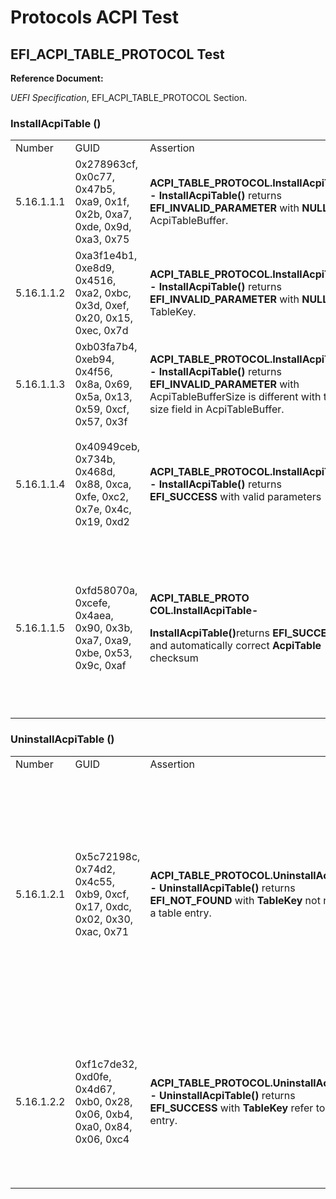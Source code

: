 # Protocols ACPI Test

## EFI_ACPI_TABLE_PROTOCOL Test

**Reference Document:**

*UEFI Specification*, EFI_ACPI_TABLE_PROTOCOL Section.

### InstallAcpiTable ()

<table>
<colgroup>
<col style="width: 12%" />
<col style="width: 15%" />
<col style="width: 27%" />
<col style="width: 43%" />
</colgroup>
<tbody>
<tr class="odd">
<td>Number</td>
<td>GUID</td>
<td>Assertion</td>
<td>Test Description</td>
</tr>
<tr class="even">
<td>5.16.1.1.1</td>
<td>0x278963cf, 0x0c77, 0x47b5, 0xa9, 0x1f, 0x2b, 0xa7, 0xde, 0x9d,
0xa3, 0x75</td>
<td><strong>ACPI_TABLE_PROTOCOL.InstallAcpiTable -
InstallAcpiTable()</strong> returns
<strong>EFI_INVALID_PARAMETER</strong> with <strong>NULL</strong>
AcpiTableBuffer.</td>
<td>Call <strong>InstallAcpiTable()</strong> with <strong>NULL
AcpiTableBuffer</strong>. The return status should be
<strong>EFi_INVALID_PARAMETER</strong>.</td>
</tr>
<tr class="odd">
<td>5.16.1.1.2</td>
<td>0xa3f1e4b1, 0xe8d9, 0x4516, 0xa2, 0xbc, 0x3d, 0xef, 0x20, 0x15,
0xec, 0x7d</td>
<td><strong>ACPI_TABLE_PROTOCOL.InstallAcpiTable -
InstallAcpiTable()</strong> returns
<strong>EFI_INVALID_PARAMETER</strong> with <strong>NULL</strong>
TableKey.</td>
<td>Call <strong>InstallAcpiTable()</strong> with <strong>NULL
TableKey</strong>. The return status should be
<strong>EFi_INVALID_PARAMETER</strong>.</td>
</tr>
<tr class="even">
<td>5.16.1.1.3</td>
<td>0xb03fa7b4, 0xeb94, 0x4f56, 0x8a, 0x69, 0x5a, 0x13, 0x59, 0xcf,
0x57, 0x3f</td>
<td><strong>ACPI_TABLE_PROTOCOL.InstallAcpiTable -
InstallAcpiTable()</strong> returns
<strong>EFI_INVALID_PARAMETER</strong> with AcpiTableBufferSize is
different with the size field in AcpiTableBuffer.</td>
<td>Call <strong>InstallAcpiTable()</strong> with the size of
<strong>AcpiTableBuffer</strong> not the same as the
<strong>AcpiTableBufferSize</strong>. The return status should be
<strong>EFi_INVALID_PARAMETER</strong>.</td>
</tr>
<tr class="odd">
<td>5.16.1.1.4</td>
<td>0x40949ceb, 0x734b, 0x468d, 0x88, 0xca, 0xfe, 0xc2, 0x7e, 0x4c,
0x19, 0xd2</td>
<td><strong>ACPI_TABLE_PROTOCOL.InstallAcpiTable -
InstallAcpiTable()</strong> returns <strong>EFI_SUCCESS</strong> with
valid parameters</td>
<td><p>Call <strong>InstallAcpiTable()</strong> with valid parameter.
The return status should be <strong>EFI_SUCCESS</strong>.</p>
<p>Call <strong>UninstallAcpiTable()</strong> to restore the
environment.</p></td>
</tr>
<tr class="even">
<td>5.16.1.1.5</td>
<td>0xfd58070a, 0xcefe, 0x4aea, 0x90, 0x3b, 0xa7, 0xa9, 0xbe, 0x53,
0x9c, 0xaf</td>
<td><p><strong>ACPI_TABLE_PROTO COL.InstallAcpiTable-</strong></p>
<p><strong>InstallAcpiTable()</strong>returns
<strong>EFI_SUCCESS</strong> and automatically correct
<strong>AcpiTable</strong> checksum</p></td>
<td><p>1. Call <strong>InstallAcpiTable()</strong> with
<strong>AcpiTable</strong> with wrong checksum.</p>
<p>2. The return status should be</p>
<p><strong>EFI_SUCCESS</strong> &amp; <strong>AcpiTable</strong>
checksum corrected.</p>
<p>3. Call <strong>UninstallAcpiTable()</strong> to restore the
environment.</p></td>
</tr>
</tbody>
</table>


### UninstallAcpiTable ()

<table>
<colgroup>
<col style="width: 13%" />
<col style="width: 15%" />
<col style="width: 26%" />
<col style="width: 44%" />
</colgroup>
<tbody>
<tr class="odd">
<td>Number</td>
<td>GUID</td>
<td>Assertion</td>
<td>Test Description</td>
</tr>
<tr class="even">
<td>5.16.1.2.1</td>
<td>0x5c72198c, 0x74d2, 0x4c55, 0xb9, 0xcf, 0x17, 0xdc, 0x02, 0x30,
0xac, 0x71</td>
<td><strong>ACPI_TABLE_PROTOCOL.UninstallAcpiTable -
UninstallAcpiTable()</strong> returns <strong>EFI_NOT_FOUND</strong>
with <strong>TableKey</strong> not refer to a table entry.</td>
<td><p>Call <strong>InstallAcpiTable()</strong> with valid parameter.
The return status should be <strong>EFI_SUCCESS</strong>.</p>
<p>Call <strong>UninstallAcpiTable()</strong>. The return status should
be <strong>EFI_SUCCESS</strong>.</p>
<p>Call <strong>UninstallAcpiTable()</strong> again. The return status
should <strong>EFI_NOT_FOUND</strong>..</p></td>
</tr>
<tr class="odd">
<td>5.16.1.2.2</td>
<td>0xf1c7de32, 0xd0fe, 0x4d67, 0xb0, 0x28, 0x06, 0xb4, 0xa0, 0x84,
0x06, 0xc4</td>
<td><strong>ACPI_TABLE_PROTOCOL.UninstallAcpiTable -
UninstallAcpiTable()</strong> returns <strong>EFI_SUCCESS</strong> with
<strong>TableKey</strong> refer to a table entry.</td>
<td><p>Call <strong>InstallAcpiTable()</strong> with valid parameter.
The return status should be <strong>EFI_SUCCESS</strong>.</p>
<p>Call <strong>UninstallAcpiTable()</strong>. The return status should
be <strong>EFI_SUCCESS</strong>.</p></td>
</tr>
</tbody>
</table>


